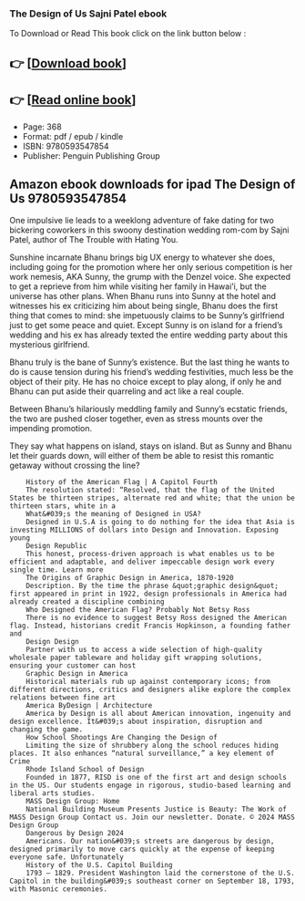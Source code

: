 ### The Design of Us Sajni Patel ebook

To Download or Read This book click on the link button below :

## 👉  [**[Download book](http://get-pdfs.com/download.php?group=book&from=github.com&id=714509&lnk=1064 "Download book")**]

## 👉  [**[Read online book](http://get-pdfs.com/download.php?group=book&from=github.com&id=714509&lnk=1064 "Read online book")**]


* Page: 368
* Format: pdf / epub / kindle
* ISBN: 9780593547854
* Publisher: Penguin Publishing Group



## Amazon ebook downloads for ipad The Design of Us 9780593547854



One impulsive lie leads to a weeklong adventure of fake dating for two bickering coworkers in this swoony destination wedding rom-com by Sajni Patel, author of The Trouble with Hating You.
 
 Sunshine incarnate Bhanu brings big UX energy to whatever she does, including going for the promotion where her only serious competition is her work nemesis, AKA Sunny, the grump with the Denzel voice. She expected to get a reprieve from him while visiting her family in Hawai’i, but the universe has other plans. When Bhanu runs into Sunny at the hotel and witnesses his ex criticizing him about being single, Bhanu does the first thing that comes to mind: she impetuously claims to be Sunny’s girlfriend just to get some peace and quiet. Except Sunny is on island for a friend’s wedding and his ex has already texted the entire wedding party about this mysterious girlfriend.
 
 Bhanu truly is the bane of Sunny’s existence. But the last thing he wants to do is cause tension during his friend’s wedding festivities, much less be the object of their pity. He has no choice except to play along, if only he and Bhanu can put aside their quarreling and act like a real couple.
 
 Between Bhanu’s hilariously meddling family and Sunny’s ecstatic friends, the two are pushed closer together, even as stress mounts over the impending promotion.
 
 They say what happens on island, stays on island. But as Sunny and Bhanu let their guards down, will either of them be able to resist this romantic getaway without crossing the line?


        History of the American Flag | A Capitol Fourth
        The resolution stated: “Resolved, that the flag of the United States be thirteen stripes, alternate red and white; that the union be thirteen stars, white in a 
        What&#039;s the meaning of Designed in USA?
        Designed in U.S.A is going to do nothing for the idea that Asia is investing MILLIONS of dollars into Design and Innovation. Exposing young 
        Design Republic
        This honest, process-driven approach is what enables us to be efficient and adaptable, and deliver impeccable design work every single time. Learn more 
        The Origins of Graphic Design in America, 1870-1920
        Description. By the time the phrase &quot;graphic design&quot; first appeared in print in 1922, design professionals in America had already created a discipline combining 
        Who Designed the American Flag? Probably Not Betsy Ross
        There is no evidence to suggest Betsy Ross designed the American flag. Instead, historians credit Francis Hopkinson, a founding father and 
        Design Design
        Partner with us to access a wide selection of high-quality wholesale paper tableware and holiday gift wrapping solutions, ensuring your customer can host 
        Graphic Design in America
        Historical materials rub up against contemporary icons; from different directions, critics and designers alike explore the complex relations between fine art 
        America ByDesign | Architecture
        America by Design is all about American innovation, ingenuity and design excellence. It&#039;s about inspiration, disruption and changing the game.
        How School Shootings Are Changing the Design of
        Limiting the size of shrubbery along the school reduces hiding places. It also enhances “natural surveillance,” a key element of Crime 
        Rhode Island School of Design
        Founded in 1877, RISD is one of the first art and design schools in the US. Our students engage in rigorous, studio-based learning and liberal arts studies.
        MASS Design Group: Home
        National Building Museum Presents Justice is Beauty: The Work of MASS Design Group Contact us. Join our newsletter. Donate. © 2024 MASS Design Group
        Dangerous by Design 2024
        Americans. Our nation&#039;s streets are dangerous by design, designed primarily to move cars quickly at the expense of keeping everyone safe. Unfortunately 
        History of the U.S. Capitol Building
        1793 – 1829. President Washington laid the cornerstone of the U.S. Capitol in the building&#039;s southeast corner on September 18, 1793, with Masonic ceremonies.
    




